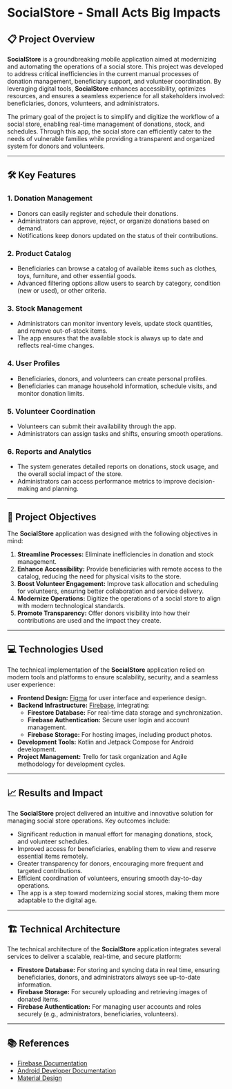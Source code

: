# SocialStore - Small Acts Big Impacts

## 📋 **Project Overview**
**SocialStore** is a groundbreaking mobile application aimed at modernizing and automating the operations of a social store. This project was developed to address critical inefficiencies in the current manual processes of donation management, beneficiary support, and volunteer coordination. By leveraging digital tools, **SocialStore** enhances accessibility, optimizes resources, and ensures a seamless experience for all stakeholders involved: beneficiaries, donors, volunteers, and administrators.

The primary goal of the project is to simplify and digitize the workflow of a social store, enabling real-time management of donations, stock, and schedules. Through this app, the social store can efficiently cater to the needs of vulnerable families while providing a transparent and organized system for donors and volunteers.

---

## 🛠 **Key Features**
### 1. **Donation Management**
- Donors can easily register and schedule their donations.
- Administrators can approve, reject, or organize donations based on demand.
- Notifications keep donors updated on the status of their contributions.

### 2. **Product Catalog**
- Beneficiaries can browse a catalog of available items such as clothes, toys, furniture, and other essential goods.
- Advanced filtering options allow users to search by category, condition (new or used), or other criteria.

### 3. **Stock Management**
- Administrators can monitor inventory levels, update stock quantities, and remove out-of-stock items.
- The app ensures that the available stock is always up to date and reflects real-time changes.

### 4. **User Profiles**
- Beneficiaries, donors, and volunteers can create personal profiles.
- Beneficiaries can manage household information, schedule visits, and monitor donation limits.

### 5. **Volunteer Coordination**
- Volunteers can submit their availability through the app.
- Administrators can assign tasks and shifts, ensuring smooth operations.

### 6. **Reports and Analytics**
- The system generates detailed reports on donations, stock usage, and the overall social impact of the store.
- Administrators can access performance metrics to improve decision-making and planning.

---

## 🎯 **Project Objectives**
The **SocialStore** application was designed with the following objectives in mind:
1. **Streamline Processes:** Eliminate inefficiencies in donation and stock management.
2. **Enhance Accessibility:** Provide beneficiaries with remote access to the catalog, reducing the need for physical visits to the store.
3. **Boost Volunteer Engagement:** Improve task allocation and scheduling for volunteers, ensuring better collaboration and service delivery.
4. **Modernize Operations:** Digitize the operations of a social store to align with modern technological standards.
5. **Promote Transparency:** Offer donors visibility into how their contributions are used and the impact they create.

---

## 💻 **Technologies Used**
The technical implementation of the **SocialStore** application relied on modern tools and platforms to ensure scalability, security, and a seamless user experience:
- **Frontend Design:** [Figma](https://figma.com) for user interface and experience design.
- **Backend Infrastructure:** [Firebase](https://firebase.google.com), integrating:
  - **Firestore Database:** For real-time data storage and synchronization.
  - **Firebase Authentication:** Secure user login and account management.
  - **Firebase Storage:** For hosting images, including product photos.
- **Development Tools:** Kotlin and Jetpack Compose for Android development.
- **Project Management:** Trello for task organization and Agile methodology for development cycles.

---

## 📈 **Results and Impact**
The **SocialStore** project delivered an intuitive and innovative solution for managing social store operations. Key outcomes include:
- Significant reduction in manual effort for managing donations, stock, and volunteer schedules.
- Improved access for beneficiaries, enabling them to view and reserve essential items remotely.
- Greater transparency for donors, encouraging more frequent and targeted contributions.
- Efficient coordination of volunteers, ensuring smooth day-to-day operations.
- The app is a step toward modernizing social stores, making them more adaptable to the digital age.

---

## 🏗 **Technical Architecture**
The technical architecture of the **SocialStore** application integrates several services to deliver a scalable, real-time, and secure platform:
- **Firestore Database:** For storing and syncing data in real time, ensuring beneficiaries, donors, and administrators always see up-to-date information.
- **Firebase Storage:** For securely uploading and retrieving images of donated items.
- **Firebase Authentication:** For managing user accounts and roles securely (e.g., administrators, beneficiaries, volunteers).

---

## 📚 **References**
- [Firebase Documentation](https://firebase.google.com/docs)
- [Android Developer Documentation](https://developer.android.com/jetpack/compose)
- [Material Design](https://material.io)
